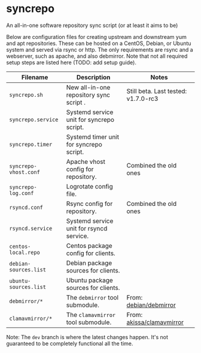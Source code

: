 syncrepo
========

An all-in-one software repository sync script (or at least it aims to be)

Below are configuration files for creating upstream and downstream yum and apt repositories.
These can be hosted on a CentOS, Debian, or Ubuntu system and served via rsync or http.
The only requirements are rsync and a webserver, such as apache, and also debmirror.
Note that not all required setup steps are listed here (TODO: add setup guide).

Filename               | Description                                 | Notes
---                    | ---                                         | ---
`syncrepo.sh`          | New all-in-one repository sync script     . | Still beta. Last tested: v1.7.0-rc3
`syncrepo.service`     | Systemd service unit for syncrepo script.   |
`syncrepo.timer`       | Systemd timer unit for syncrepo script.     |
`syncrepo-vhost.conf`  | Apache vhost config for repository.         | Combined the old ones
`syncrepo-log.conf`    | Logrotate config file.                      |
`rsyncd.conf`          | Rsync config for repository.                | Combined the old ones
`rsyncd.service`       | Systemd service unit for rsyncd service.    |
`centos-local.repo`    | Centos package config for clients.          |
`debian-sources.list`  | Debian package sources for clients.         |
`ubuntu-sources.list`  | Ubuntu package sources for clients.         |
`debmirror/*`          | The `debmirror` tool submodule.             | From: [debian/debmirror](https://salsa.debian.org/debian/debmirror)
`clamavmirror/* `      | The `clamavmirror` tool submodule.          | From: [akissa/clamavmirror](https://github.com/akissa/clamavmirror)

Note: The `dev` branch is where the latest changes happen.
It's not guaranteed to be completely functional all the time.